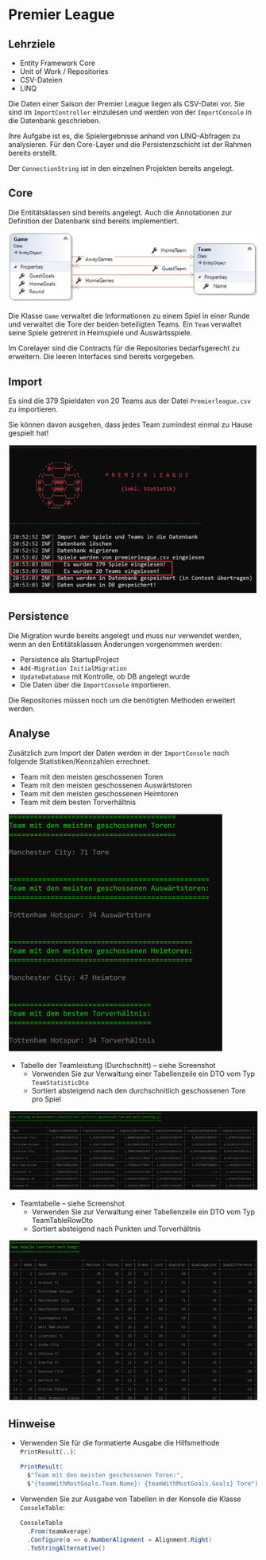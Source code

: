 # Premier League

## Lehrziele

* Entity Framework Core
* Unit of Work / Repositories
* CSV-Dateien
* LINQ

Die Daten einer Saison der Premier League liegen als CSV-Datei vor. Sie sind im `ImportController` einzulesen und werden von der `ImportConsole` in die Datenbank geschrieben.

Ihre Aufgabe ist es, die Spielergebnisse anhand von LINQ-Abfragen zu analysieren. Für den Core-Layer und die Persistenzschicht ist der Rahmen bereits erstellt.

Der `ConnectionString` ist in den einzelnen Projekten bereits angelegt.

## Core

Die Entitätsklassen sind bereits angelegt. Auch die Annotationen zur Definition der Datenbank sind bereits implementiert.

![Klassendiagramm](./images/00_classdiagram.png)

Die Klasse `Game` verwaltet die Informationen zu einem Spiel in einer Runde und verwaltet die Tore der beiden beteiligten Teams. Ein `Team` verwaltet seine Spiele getrennt in Heimspiele und Auswärtsspiele.

Im Corelayer sind die Contracts für die Repositories bedarfsgerecht zu erweitern. Die leeren Interfaces sind bereits vorgegeben.

## Import

Es sind die 379 Spieldaten von 20 Teams aus der Datei `Premierleague.csv` zu importieren.

Sie können davon ausgehen, dass jedes Team zumindest einmal zu Hause gespielt hat!

![Logging](./images/01_output.png)

## Persistence

Die Migration wurde bereits angelegt und muss nur verwendet werden, wenn an den Entitätsklassen Änderungen vorgenommen werden:

* Persistence als StartupProject 
* `Add-Migration InitialMigration`
* `UpdateDatabase` mit Kontrolle, ob DB angelegt wurde
* Die Daten über die `ImportConsole` importieren.

Die Repositories müssen noch um die benötigten Methoden erweitert werden.

## Analyse

Zusätzlich zum Import der Daten werden in der `ImportConsole` noch folgende Statistiken/Kennzahlen errechnet:

* Team mit den meisten geschossenen Toren
* Team mit den meisten geschossenen Auswärtstoren
* Team mit den meisten geschossenen Heimtoren
* Team mit dem besten Torverhältnis

![Statistik](./images/02_statistics.png)

* Tabelle der Teamleistung (Durchschnitt) – siehe Screenshot
   * Verwenden Sie zur Verwaltung einer Tabellenzeile ein DTO vom Typ `TeamStatisticDto`
   * Sortiert absteigend nach den durchschnitlich geschossenen Tore pro Spiel

![Statistik](./images/03_statistics.png)

* Teamtabelle – siehe Screenshot
   * Verwenden Sie zur Verwaltung einer Tabellenzeile ein DTO vom Typ TeamTableRowDto
   * Sortiert absteigend nach Punkten und Torverhältnis

![Statistik](./images/04_statistics.png)

## Hinweise

* Verwenden Sie für die formatierte Ausgabe die Hilfsmethode `PrintResult(..)`:

  ```csharp
  PrintResult(
    $"Team mit den meisten geschossenen Toren:",
    $"{teamWithMostGoals.Team.Name}: {teamWithMostGoals.Goals} Tore");
  ```

* Verwenden Sie zur Ausgabe von Tabellen in der Konsole die Klasse `ConsoleTable`:

  ```csharp
  ConsoleTable
    .From(teamAverage)
    .Configure(o => o.NumberAlignment = Alignment.Right)
    .ToStringAlternative()
  ```